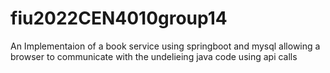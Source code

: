 # fiu2022CEN4010group14


An Implementaion of a book service using springboot and mysql allowing a browser to communicate with the undelieing java code using api calls
